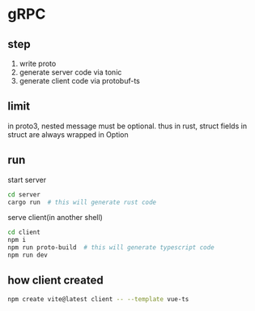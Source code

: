 # gRPC 

## step

1. write proto
1. generate server code via tonic
1. generate client code via protobuf-ts

## limit

in proto3, nested message must be optional. thus in rust, struct fields in struct are always wrapped in Option

## run

start server

```sh
cd server
cargo run  # this will generate rust code
```

serve client(in another shell)

```sh
cd client
npm i
npm run proto-build  # this will generate typescript code
npm run dev
```

## how client created

```sh
npm create vite@latest client -- --template vue-ts
```
